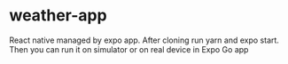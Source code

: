 # weather-app
React native managed by expo app.
After cloning run yarn and expo start. Then you can run it on simulator or on real device in Expo Go app
